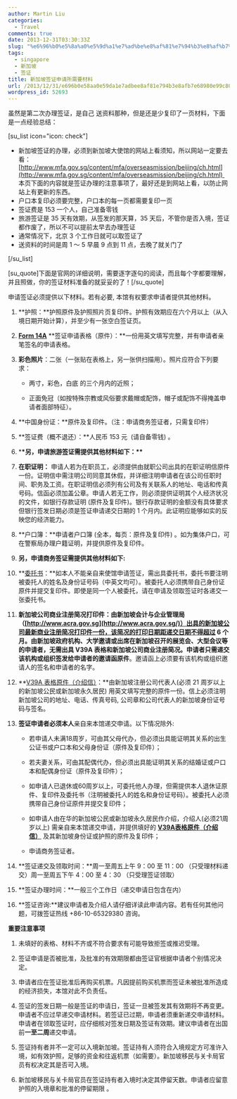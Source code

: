 ```yaml
---
author: Martin Liu
categories:
  - Travel
comments: true
date: 2013-12-31T03:30:33Z
slug: "%e6%96%b0%e5%8a%a0%e5%9d%a1%e7%ad%be%e8%af%81%e7%94%b3%e8%af%b7%e6%89%80%e9%9c%80%e8%a6%81%e6%9d%90%e6%96%99"
tags:
  - singapore
  - 新加坡
  - 签证
title: 新加坡签证申请所需要材料
url: /2013/12/31/e696b0e58aa0e59da1e7adbee8af81e794b3e8afb7e68980e99c80e8a681e69d90e69699/
wordpress_id: 52693
---
```


虽然是第二次办理签证，是自己 送资料那种，但是还是少复印了一页材料，下面是一点经验总结：

[su_list icon="icon: check"]

- 新加坡签证的办理，必须到新加坡大使馆的网站上看须知，所以网站一定要去看：[http://www.mfa.gov.sg/content/mfa/overseasmission/beijing/ch.html](http://www.mfa.gov.sg/content/mfa/overseasmission/beijing/ch.html)  本页下面的内容就是签证办理的注意事项了，最好还是到网站上看，以防止网站上有更新的东西。
- 户口本复印必须要完整，户口本的每一页都需要复印一页
- 签证费是 153 一个人，自己准备零钱
- 旅游签证是 35 天有效期，从签发的那天算，35 天后，不管你是否入境，签证都作废了，所以不可以提前太早去办理签证
- 通常情况下，北京 3 个工作日就可以取签证了
- 送资料的时间是周 1 ～ 5 早晨 9 点到 11 点，去晚了就关门了

[/su_list]

<!--more-->

[su_quote]下面是官网的详细说明，需要逐字逐句的阅读，而且每个字都要理解，并且照做，你的签证材料准备的就妥妥的了！[/su_quote]

申请签证必须提供以下材料。若有必要, 本馆有权要求申请者提供其他材料。

1. **护照：**护照原件及护照照片页复印件。护照有效期应在六个月以上（从入境日期开始计算），并至少有一张空白签证页。

2. **[Form 14A](http://www.mfa.gov.sg/content/dam/mfa/images/om/beijing/form/Form14A_bilingual.pdf)** **签证申请表格（原件）：**一份用英文填写完整，并有申请者亲笔签名的申请表格。

3. **彩色照片**：二张（一张贴在表格上，另一张供扫描用）。照片应符合下列要求：


    * 两寸，彩色，白底 的三个月内的近照；


    * 正面免冠（如按特殊宗教或风俗要求戴帽或配饰，帽子或配饰不得掩盖申请者面部特征）。

4. **中国身份证：**原件及复印件。（注：申请商务签证者，只需复印件）

5. **签证费（概不退还）：**人民币 153 元  (请自备零钱) 。

6. \***\*另，申请旅游签证需提供其他材料如下：\*\***

7. **在职证明：**
   申请人若为在职员工，必须提供由就职公司出具的在职证明信原件一份。证明信中需注明公司同意其休假，并详细注明申请者在该公司任职时间、职务及工资。在职证明信必须列有公司及有关联系人的地址、电话和传真号码。信函必须加盖公章。申请人若无工作，则必须提供证明其个人经济状况的文件，如银行存款证明 (原件及复印件)。银行存款证明的金额没有具体要求但银行签发日期必须是签证申请递交日期的 1 个月内。此证明应能够如实的反映您的经济能力。

8. **户口簿：**申请者户口簿 (全本，每页：原件及复印件) 。如为集体户口，可在警察局办理户籍证明，并提供原件及复印件。

9. **另，申请商务签证需提供其他材料如下:**

10. **[委托书](http://www.mfa.gov.sg/content/dam/mfa/images/om/beijing/form/proxy_authorisation_letter.pdf)：**如本人不能亲自来使馆申请签证，需出具委托书，委托书要注明被委托人的姓名及身份证号码（中英文均可）。被委托人必须携带自己身份证原件并提交复印件。即使是同一个人被委托，请在申请及领取签证时各递交一张委托书。

11. **新加坡公司商业注册简况打印件：**由新加坡会计与企业管理局（[http://www.acra.gov.sg](http://www.acra.gov.sg/)）出具的新加坡公司最新商业注册简况打印件一份，该简况的打印日期距递交日期不得超过 6 个月。由新加坡政府机构、大学邀请或出席在新加坡召开的展览会、大型会议等的申请者，无需出具 V39A 表格和新加坡公司商业注册简况。申请者只需递交该机构或组织签发给申请者的**邀请函原件**。邀请函上必须要有该机构或组织邀请人的签名和申请者的名字。

12. **[V39A 表格原件（介绍信）](http://www.mfa.gov.sg/content/dam/mfa/images/om/beijing/form/FormV39A.pdf)：**由新加坡注册公司代表人(必须 21 周岁以上的新加坡公民或新加坡永久居民) 用英文填写完整的原件一份。信上必须注明新加坡公司的地址、电话、传真号码, 公司章和公司代表人的新加坡身份证号码与签名。

13. **签证申请者必须本人**亲自来本馆递交申请。以下情况除外:


    * 若申请人未满18周岁，可由其父母代办，但必须出具能证明其关系的出生公证书或户口本和父母身份证（原件及复印件）；


    * 若夫妻关系，可由其配偶代办，但必须出具能证明其关系的结婚证或户口本和配偶身份证（原件及复印件）；


    * 如申请人已退休或60周岁以上，可委托他人办理，但需提供本人退休证原件、复印件及委托书（注明被委托人的姓名和身份证号码）。被委托人必须携带自己身份证原件并提交复印件；


    * 如申请人由在华的新加坡公民或新加坡永久居民作介绍，介绍人(必须21周岁以上) 需亲自来本馆递交申请，并提供填好的 **[V39A表格原件（介绍信）](http://www.mfa.gov.sg/content/dam/mfa/images/om/beijing/form/FormV39A.pdf)** 及其新加坡身份证或护照的原件及复印件；


    * 申请商务签证者。

9. **签证递交及领取时间：**周一至周五上午 9：00 至 11：00 （只受理材料递交）周一至周五下午 4：00 至 4：30 （只受理签证领取）

10. **签证办理时间：**一般三个工作日（递交申请日包含在内）

11. **签证咨询:**建议申请者及介绍人请仔细详读此申请内容。若有任何其他问题，可拨签证热线 +86-10-65329380 咨询。

**重要注意事项**

1. 未填好的表格、材料不齐或不符合要求有可能导致拒签或推迟受理。

2. 签证申请是否被批准，及批准的有效期限都由签证官根据申请者个别情况决定。

3. 申请者应在签证批准后再购买机票。凡因提前购买机票而签证未被批准所造成的经济损失，本馆对此不负责任。

4. 签证的签发日期一般是签证的申请日，签证一旦被签发其有效期将不再变更。申请者不应过早递交申请材料。若签证已过期，申请者须重新递交申请材料。申请者在领取签证时，应仔细核对签发日期及签证有效期。建议申请者在出国前**一至二周**递交申请。

5. 签证持有者并不一定可以入境新加坡。签证持有人须符合入境规定方可准许入境，如有效护照，足够的资金和往返机票（如需要）。新加坡移民与关卡局官员有权决定其是否可入境。

6. 新加坡移民与关卡局官员在签证持有者入境时决定其停留天数。申请者应留意护照的入境章和批准的停留期限 。
